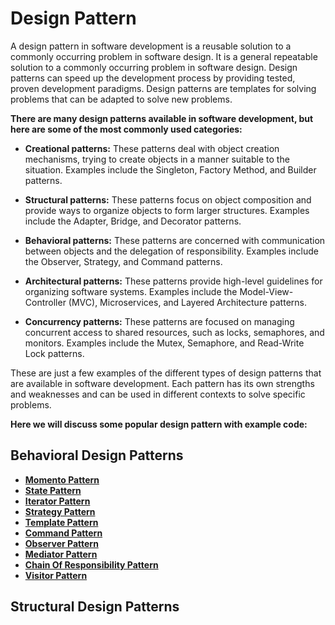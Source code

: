 # Design Pattern
A design pattern in software development is a reusable solution to a commonly occurring problem in software design.
It is a general repeatable solution to a commonly occurring problem in software design. 
Design patterns can speed up the development process by providing tested, proven development paradigms. 
Design patterns are templates for solving problems that can be adapted to solve new problems.

**There are many design patterns available in software development, but here are some of the most commonly used categories:**

- **Creational patterns:** These patterns deal with object creation mechanisms, trying to create objects in a manner suitable to the situation. Examples include the Singleton, Factory Method, and Builder patterns.

- **Structural patterns:** These patterns focus on object composition and provide ways to organize objects to form larger structures. Examples include the Adapter, Bridge, and Decorator patterns.

- **Behavioral patterns:** These patterns are concerned with communication between objects and the delegation of responsibility. Examples include the Observer, Strategy, and Command patterns.

- **Architectural patterns:** These patterns provide high-level guidelines for organizing software systems. Examples include the Model-View-Controller (MVC), Microservices, and Layered Architecture patterns.

- **Concurrency patterns:** These patterns are focused on managing concurrent access to shared resources, such as locks, semaphores, and monitors. Examples include the Mutex, Semaphore, and Read-Write Lock patterns.

These are just a few examples of the different types of design patterns that are available in software development. Each pattern has its own strengths and weaknesses and can be used in different contexts to solve specific problems.

**Here we will discuss some popular design pattern with example code:**

## Behavioral Design Patterns

- [**Momento Pattern**](src/main/java/io/hmshamim/momento/MOMENTO.md)
- [**State Pattern**](src/main/java/io/hmshamim/state/STATE.md)
- [**Iterator Pattern**](src/main/java/io/hmshamim/iterator/ITERATOR.md)
- [**Strategy Pattern**](src/main/java/io/hmshamim/strategy/STRATEGY.md)
- [**Template Pattern**](src/main/java/io/hmshamim/template/TEMPLATE.md)
- [**Command Pattern**](src/main/java/io/hmshamim/command/COMMAND.md)
- [**Observer Pattern**](src/main/java/io/hmshamim/observer/OBSERVER.md)
- [**Mediator Pattern**](src/main/java/io/hmshamim/mediator/MEDIATOR.md)
- [**Chain Of Responsibility Pattern**](src/main/java/io/hmshamim/chainOfresponsibility/CHAIN_OF_RESPONSIBLE.md)
- [**Visitor Pattern**](src/main/java/io/hmshamim/visitor/VISITOR.md)

## Structural Design Patterns

